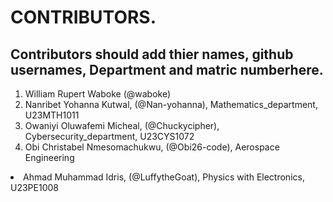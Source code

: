 # CONTRIBUTORS.
## Contributors should add thier names, github usernames, Department and matric numberhere.
<ol>
<li>William Rupert Waboke (@waboke)
<li>Nanribet Yohanna Kutwal, (@Nan-yohanna), Mathematics_department, U23MTH1011</li>
<li>Owaniyi Oluwafemi Micheal, (@Chuckycipher), Cybersecurity_department, U23CYS1072</li>
  <li>Obi Christabel Nmesomachukwu, (@Obi26-code), Aerospace Engineering</li>
</ol>
<li>Ahmad Muhammad Idris, (@LuffytheGoat), Physics with Electronics, U23PE1008</li>
